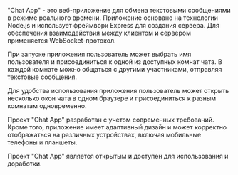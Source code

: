 "Chat App" - это веб-приложение для обмена текстовыми сообщениями в режиме реального времени. Приложение основано на технологии Node.js и использует фреймворк Express для создания сервера. Для обеспечения взаимодействия между клиентом и сервером применяется WebSocket-протокол.

При запуске приложения пользователь может выбрать имя пользователя и присоединиться к одной из доступных комнат чата. В каждой комнате можно общаться с другими участниками, отправляя текстовые сообщения.

Для удобства использования приложения пользователь может открыть несколько окон чата в одном браузере и присоединиться к разным комнатам одновременно.

Проект "Chat App" разработан с учетом современных требований. Кроме того, приложение имеет адаптивный дизайн и может корректно отображаться на различных устройствах, включая мобильные телефоны и планшеты.

Проект "Chat App" является открытым и доступен для использования и доработки.

